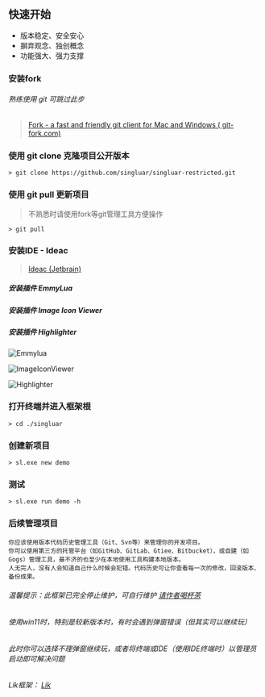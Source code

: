 ## 快速开始

* 版本稳定、安全安心
* 摒弃观念、独创概念
* 功能强大、强力支撑

### 安装fork

###### 熟练使用 git 可跳过此步

> <a target="_blank" href="https://www.git-fork.com">Fork - a fast and friendly git client for Mac and Windows (
> git-fork.com)</a>
>

### 使用 git clone 克隆项目公开版本

```text
> git clone https://github.com/singluar/singluar-restricted.git
```

### 使用 git pull 更新项目

> 不熟悉时请使用fork等git管理工具方便操作

```text
> git pull
```

### 安装IDE - Ideac

> <a target="_blank" href="https://www.jetbrains.com/idea/download/#section=windows">Ideac (Jetbrain)</a>

##### 安装插件 EmmyLua

##### 安装插件 Image Icon Viewer

##### 安装插件 Highlighter

![Emmylua](/assets/emmylua.png)

![ImageIconViewer](/assets/imageIconViewer.png)

![Highlighter](/assets/colorHighlighter.png)

### 打开终端并进入框架根

```
> cd ./singluar
```

### 创建新项目

```
> sl.exe new demo
```

### 测试

```
> sl.exe run demo -h
```

### 后续管理项目

```text
你应该使用版本代码历史管理工具（Git、Svn等）来管理你的开发项目。
你可以使用第三方的托管平台（如GitHub、GitLab、Gtiee、Bitbucket），或自建（如Gogs）管理工具，最不济的也至少在本地使用工具构建本地版本。
人无完人，没有人会知道自己什么时候会犯错。代码历史可让你查看每一次的修改，回滚版本、备份成果。
```

###### 温馨提示：此框架已完全停止维护，可自行维护 <a target="_blank" href="https://afdian.net/a/hunzsig">请作者喝杯茶</a>

###### 使用win11时，特别是较新版本时，有时会遇到弹窗错误（但其实可以继续玩）

###### 此时你可以选择不理弹窗继续玩，或者将终端或IDE（使用IDE终端时）以管理员启动即可解决问题

###### Lik框架： <a target="_blank" href="https://lik.hunzsig.com">Lik</a>
